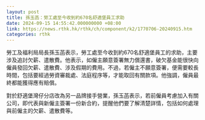 ```yaml
---
layout: post
title: 孫玉菡：勞工處至今收到約670名舒適堡員工求助
date: 2024-09-15 14:55:42.000000000 +08:00
link: https://news.rthk.hk/rthk/ch/component/k2/1770706-20240915.htm
categories: rthk
---
```


勞工及福利局局長孫玉菡表示，勞工處至今收到約670名舒適堡員工的求助，主要涉及追討欠薪、遣散費。他表示，如僱主願意簽署無力償還書，破欠基金能很快向僱員發回欠薪、遣散費、涉及假期的費用。不過，若僱主不願意簽署，便需要較長時間，包括要經過勞資審裁處、法庭程序等，才能取回有關款項。他強調，僱員最終都能獲得應有賠償。

對於舒適堡灣仔分店改為另一品牌接手營業，孫玉菡表示，若前僱員考慮加入有關公司，即代表與新僱主簽署一份新合約，提醒他們要了解清楚詳情，包括如何處理與前僱主的欠薪、遣散費等。
